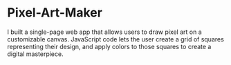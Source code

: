 # Pixel-Art-Maker
I built a single-page web app that allows users to draw pixel art on a customizable canvas. 
JavaScript code lets the user create a grid of squares representing their design, and apply colors to those squares to create a digital masterpiece.
